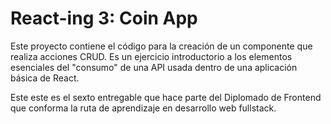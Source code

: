 # React-ing 3: Coin App

Este proyecto contiene el código para la creación de un componente que realiza acciones CRUD. Es un ejercicio introductorio a los elementos esenciales del "consumo" de una API usada dentro de una aplicación básica de React.

Este este es el sexto entregable que hace parte del Diplomado de Frontend que conforma la ruta de aprendizaje en desarrollo web fullstack.
